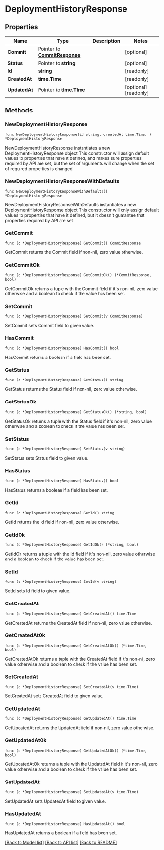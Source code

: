 # DeploymentHistoryResponse

## Properties

Name | Type | Description | Notes
------------ | ------------- | ------------- | -------------
**Commit** | Pointer to [**CommitResponse**](CommitResponse.md) |  | [optional] 
**Status** | Pointer to **string** |  | [optional] 
**Id** | **string** |  | [readonly] 
**CreatedAt** | **time.Time** |  | [readonly] 
**UpdatedAt** | Pointer to **time.Time** |  | [optional] [readonly] 

## Methods

### NewDeploymentHistoryResponse

`func NewDeploymentHistoryResponse(id string, createdAt time.Time, ) *DeploymentHistoryResponse`

NewDeploymentHistoryResponse instantiates a new DeploymentHistoryResponse object
This constructor will assign default values to properties that have it defined,
and makes sure properties required by API are set, but the set of arguments
will change when the set of required properties is changed

### NewDeploymentHistoryResponseWithDefaults

`func NewDeploymentHistoryResponseWithDefaults() *DeploymentHistoryResponse`

NewDeploymentHistoryResponseWithDefaults instantiates a new DeploymentHistoryResponse object
This constructor will only assign default values to properties that have it defined,
but it doesn't guarantee that properties required by API are set

### GetCommit

`func (o *DeploymentHistoryResponse) GetCommit() CommitResponse`

GetCommit returns the Commit field if non-nil, zero value otherwise.

### GetCommitOk

`func (o *DeploymentHistoryResponse) GetCommitOk() (*CommitResponse, bool)`

GetCommitOk returns a tuple with the Commit field if it's non-nil, zero value otherwise
and a boolean to check if the value has been set.

### SetCommit

`func (o *DeploymentHistoryResponse) SetCommit(v CommitResponse)`

SetCommit sets Commit field to given value.

### HasCommit

`func (o *DeploymentHistoryResponse) HasCommit() bool`

HasCommit returns a boolean if a field has been set.

### GetStatus

`func (o *DeploymentHistoryResponse) GetStatus() string`

GetStatus returns the Status field if non-nil, zero value otherwise.

### GetStatusOk

`func (o *DeploymentHistoryResponse) GetStatusOk() (*string, bool)`

GetStatusOk returns a tuple with the Status field if it's non-nil, zero value otherwise
and a boolean to check if the value has been set.

### SetStatus

`func (o *DeploymentHistoryResponse) SetStatus(v string)`

SetStatus sets Status field to given value.

### HasStatus

`func (o *DeploymentHistoryResponse) HasStatus() bool`

HasStatus returns a boolean if a field has been set.

### GetId

`func (o *DeploymentHistoryResponse) GetId() string`

GetId returns the Id field if non-nil, zero value otherwise.

### GetIdOk

`func (o *DeploymentHistoryResponse) GetIdOk() (*string, bool)`

GetIdOk returns a tuple with the Id field if it's non-nil, zero value otherwise
and a boolean to check if the value has been set.

### SetId

`func (o *DeploymentHistoryResponse) SetId(v string)`

SetId sets Id field to given value.


### GetCreatedAt

`func (o *DeploymentHistoryResponse) GetCreatedAt() time.Time`

GetCreatedAt returns the CreatedAt field if non-nil, zero value otherwise.

### GetCreatedAtOk

`func (o *DeploymentHistoryResponse) GetCreatedAtOk() (*time.Time, bool)`

GetCreatedAtOk returns a tuple with the CreatedAt field if it's non-nil, zero value otherwise
and a boolean to check if the value has been set.

### SetCreatedAt

`func (o *DeploymentHistoryResponse) SetCreatedAt(v time.Time)`

SetCreatedAt sets CreatedAt field to given value.


### GetUpdatedAt

`func (o *DeploymentHistoryResponse) GetUpdatedAt() time.Time`

GetUpdatedAt returns the UpdatedAt field if non-nil, zero value otherwise.

### GetUpdatedAtOk

`func (o *DeploymentHistoryResponse) GetUpdatedAtOk() (*time.Time, bool)`

GetUpdatedAtOk returns a tuple with the UpdatedAt field if it's non-nil, zero value otherwise
and a boolean to check if the value has been set.

### SetUpdatedAt

`func (o *DeploymentHistoryResponse) SetUpdatedAt(v time.Time)`

SetUpdatedAt sets UpdatedAt field to given value.

### HasUpdatedAt

`func (o *DeploymentHistoryResponse) HasUpdatedAt() bool`

HasUpdatedAt returns a boolean if a field has been set.


[[Back to Model list]](../README.md#documentation-for-models) [[Back to API list]](../README.md#documentation-for-api-endpoints) [[Back to README]](../README.md)


